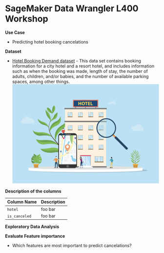 # SageMaker Data Wrangler L400 Workshop



**Use Case**

* Predicting hotel booking cancelations

**Dataset**

* [Hotel Booking Demand dataset](https://www.kaggle.com/jessemostipak/hotel-booking-demand) - This data set contains booking information for a city hotel and a resort hotel, and includes information such as when the booking was made, length of stay, the number of adults, children, and/or babies, and the number of available parking spaces, among other things.
![Hotel Booking](./img/hotel-booking.png)

**Description of the columns**

| Column Name  | Description  | 
|---|---|
| `hotel`  | foo bar  |   
| `is_canceled` | foo bar |   


**Exploratory Data Analysis**


**Evaluate Feature importance**
* Which features are most important to predict cancelations?

